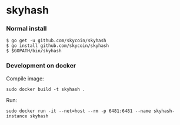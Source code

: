# skyhash

### Normal install

```
$ go get -u github.com/skycoin/skyhash
$ go install github.com/skycoin/skyhash
$ $GOPATH/bin/skyhash
```
### Development on docker

Compile image:

```
sudo docker build -t skyhash .
```

Run:

```
sudo docker run -it --net=host --rm -p 6481:6481 --name skyhash-instance skyhash
```
